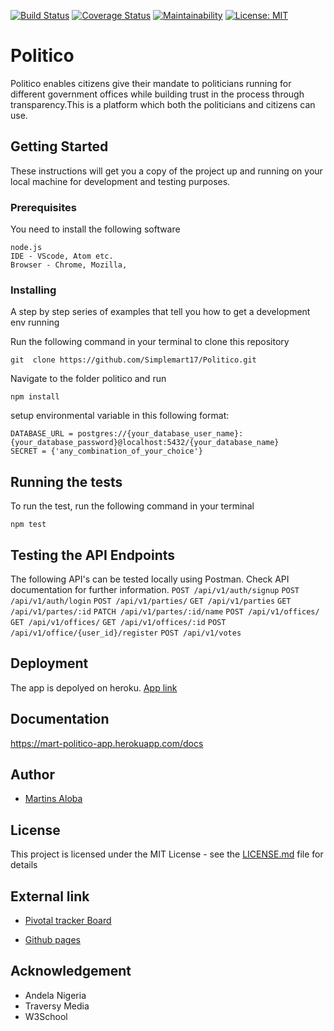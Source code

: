 [![Build Status](https://travis-ci.com/Simplemart17/Politico.svg?branch=develop)](https://travis-ci.com/Simplemart17/Politico)
[![Coverage Status](https://coveralls.io/repos/github/Simplemart17/Politico/badge.svg?branch=develop)](https://coveralls.io/github/Simplemart17/Politico?branch=develop)
[![Maintainability](https://api.codeclimate.com/v1/badges/5c29b768b40a1a380cd2/maintainability)](https://codeclimate.com/github/Simplemart17/Politico/maintainability)
[![License: MIT](https://img.shields.io/badge/License-MIT-green.svg)](https://opensource.org/licenses/MIT)

# Politico

Politico enables citizens give their mandate to politicians running for different government offices while building trust in the process through transparency.This is a platform which both the politicians and citizens can use.


## Getting Started

These instructions will get you a copy of the project up and running on your local machine for development and testing purposes.

### Prerequisites

You need to install the following software 

```
node.js
IDE - VScode, Atom etc.
Browser - Chrome, Mozilla,
```

### Installing

A step by step series of examples that tell you how to get a development env running

Run the following command in your terminal to clone this repository 

```
git  clone https://github.com/Simplemart17/Politico.git
```

Navigate to the folder politico and run

```
npm install
```

setup environmental variable in this following format:
```
DATABASE_URL = postgres://{your_database_user_name}:{your_database_password}@localhost:5432/{your_database_name}
SECRET = {'any_combination_of_your_choice'}
```
## Running the tests

To run the test, run the following command in your terminal
```
npm test
```
## Testing the API Endpoints

The following API's can be tested locally using Postman. Check API documentation for further information.
```POST /api/v1/auth/signup```
```POST /api/v1/auth/login```
```POST /api/v1/parties/```
```GET /api/v1/parties```
```GET /api/v1/partes/:id```
```PATCH /api/v1/partes/:id/name```
```POST /api/v1/offices/```
```GET /api/v1/offices/```
```GET /api/v1/offices/:id```
```POST /api/v1/office/{user_id}/register```
```POST /api/v1/votes```

## Deployment

The app is depolyed on heroku. [App link](https://mart-politico-app.herokuapp.com/)

## Documentation
https://mart-politico-app.herokuapp.com/docs


## Author

* [Martins Aloba](https://github.com/Simplemart17)

## License

This project is licensed under the MIT License - see the [LICENSE.md](LICENSE.md) file for details

## External link

* [Pivotal tracker Board](https://www.pivotaltracker.com/n/projects/2239033)

* [Github pages](https://simplemart17.github.io/Politico/)

## Acknowledgement

* Andela Nigeria
* Traversy Media
* W3School
